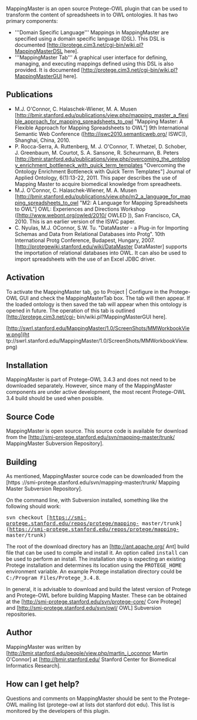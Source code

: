 MappingMaster is an open source Protege-OWL plugin that can be used to
transform the content of spreadsheets in to OWL ontologies. It has two primary
components:

  * '''Domain Specific Language''' Mappings in MappingMaster are specified using a domain specific language (DSL). This DSL is documented [http://protege.cim3.net/cgi-bin/wiki.pl?MappingMasterDSL here]. 
  * '''MappingMaster Tab''' A graphical user interface for defining, managing, and executing mappings defined using this DSL is also provided. It is documented [http://protege.cim3.net/cgi-bin/wiki.pl?MappingMasterGUI here]. 

## Publications

  * M.J. O'Connor, C. Halaschek-Wiener, M. A. Musen [http://bmir.stanford.edu/publications/view.php/mapping_master_a_flexible_approach_for_mapping_spreadsheets_to_owl "Mapping Master: A Flexible Approach for Mapping Spreadsheets to OWL"] 9th International Semantic Web Conference ([http://iswc2010.semanticweb.org/ ISWC]), Shanghai, China, 2010. 
  * P. Rocca-Serra, A. Ruttenberg, M. J. O'Connor, T. Whetzel, D. Schober, J. Greenbaum, M. Courtot, S. A. Sansone, R. Scheurmann, B. Peters [http://bmir.stanford.edu/publications/view.php/overcoming_the_ontology_enrichment_bottleneck_with_quick_term_templates "Overcoming the Ontology Enrichment Bottleneck with Quick Term Templates"] Journal of Applied Ontology, 6(1):13-22, 2011. This paper describes the use of Mapping Master to acquire biomedical knowledge from spreadheets. 
  * M.J. O'Connor, C. Halaschek-Wiener, M. A. Musen [http://bmir.stanford.edu/publications/view.php/m2_a_language_for_mapping_spreadsheets_to_owl "M2: A Language for Mapping Spreadsheets to OWL"] OWL: Experiences and Directions Workshop ([http://www.webont.org/owled/2010/ OWLED ]), San Francisco, CA, 2010. This is an earlier version of the ISWC paper. 
  * C. Nyulas, M.J. OConnor, S.W. Tu. "DataMaster - a Plug-in for Importing Schemas and Data from Relational Databases into Protg". 10th International Protg Conference, Budapest, Hungary, 2007. [http://protegewiki.stanford.edu/wiki/DataMaster DataMaster] supports the importation of relational databases into OWL. It can also be used to import spreadsheets with the use of an Excel JDBC driver. 

## Activation

To activate the MappingMaster tab, go to Project | Configure in the Protege-
OWL GUI and check the MappingMasterTab box. The tab will then appear. If the
loaded ontology is then saved the tab will appear when this ontology is opened
in future. The operation of this tab is outlined [http://protege.cim3.net/cgi-
bin/wiki.pl?MappingMasterGUI here].

[http://swrl.stanford.edu/MappingMaster/1.0/ScreenShots/MMWorkbookView.png](ht
tp://swrl.stanford.edu/MappingMaster/1.0/ScreenShots/MMWorkbookView.png)

## Installation

MappingMaster is part of Protege-OWL 3.4.3 and does not need to be downloaded
separately. However, since many of the MappingMaster components are under
active development, the most recent Protege-OWL 3.4 build should be used when
possible.

## Source Code

MappingMaster is open source. This source code is available for download from
the [http://smi-protege.stanford.edu/svn/mapping-master/trunk/ MappingMaster
Subversion Repository].

## Building

As mentioned, MappingMaster source code can be downloaded from the [https
://smi-protege.stanford.edu/svn/mapping-master/trunk/ Mapping Master
Subversion Repository].

On the command line, with Subversion installed, something like the following
should work:

<tt>svn checkout [https://smi-protege.stanford.edu/repos/protege/mapping-
master/trunk](https://smi-protege.stanford.edu/repos/protege/mapping-
master/trunk) <your-destination-dir></tt>

The root of the download directory has an [http://ant.apache.org/ Ant] build
file that can be used to compile and install it. An option called
<tt>install</tt> can be used to perform an install. The installation step is
expecting an existing Protege installation and determines its location using
the <tt>PROTEGE_HOME</tt> environment variable. An example Protege
installation directory could be <tt>C:/Program Files/Protege_3.4.8</tt>.

In general, it is advisable to download and build the latest version of
Protege and Protege-OWL before building Mapping Master. These can be obtained
at the [http://smi-protege.stanford.edu/svn/protege-core/ Core Protege] and
[http://smi-protege.stanford.edu/svn/owl/ OWL] Subversion repositories.

## Author

MappingMaster was written by
[http://bmir.stanford.edu/people/view.php/martin_j_oconnor Martin O'Connor] at
[http://bmir.stanford.edu/ Stanford Center for Biomedical Informatics
Research].

## How can I get help?

Questions and comments on MappingMaster should be sent to the Protege-OWL
mailing list (protege-owl at lists dot stanford dot edu). This list is
monitored by the developers of this plugin.

